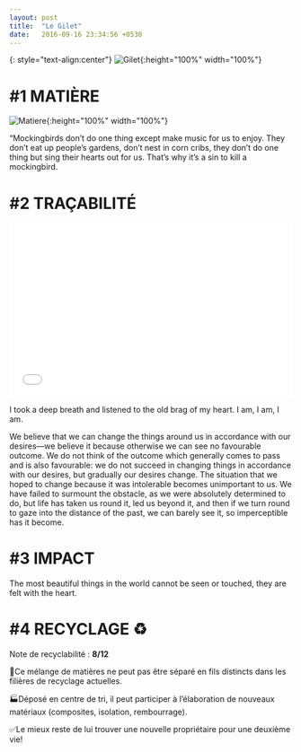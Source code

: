 ```yaml
---
layout: post
title:  "Le Gilet"
date:   2016-09-16 23:34:56 +0530
---
```


{: style="text-align:center"}
![Gilet]({{site.baseurl}}/assets/images/gilet.jpg){:height="100%" width="100%"}

# #1 MATIÈRE 

![Matiere]({{site.baseurl}}/assets/images/matiere.jpg){:height="100%" width="100%"}

“Mockingbirds don’t do one thing except make music for us to enjoy. They don’t eat up people’s gardens, don’t nest in corn cribs, they don’t do one thing but sing their hearts out for us. That’s why it’s a sin to kill a mockingbird.


# #2 TRAÇABILITÉ

<iframe width="100%" height="310" frameborder="0" scrolling="no" src="/ImpactProduit/assets/plotly/Globe.html"></iframe>


I took a deep breath and listened to the old brag of my heart. I am, I am, I am.


We believe that we can change the things around us in accordance with our desires—we believe it because otherwise we can see no favourable outcome. We do not think of the outcome which generally comes to pass and is also favourable: we do not succeed in changing things in accordance with our desires, but gradually our desires change. The situation that we hoped to change because it was intolerable becomes unimportant to us. We have failed to surmount the obstacle, as we were absolutely determined to do, but life has taken us round it, led us beyond it, and then if we turn round to gaze into the distance of the past, we can barely see it, so imperceptible has it become.

# #3 IMPACT 

The most beautiful things in the world cannot be seen or touched, they are felt with the heart.

# #4 RECYCLAGE ♻️

Note de recyclabilité : **8/12**

🧵Ce mélange de matières ne peut pas être séparé en fils distincts dans les filières de recyclage actuelles.

🏭Déposé en centre de tri, il peut participer à l’élaboration de nouveaux matériaux (composites, isolation, rembourrage).

✅Le mieux reste de lui trouver une nouvelle propriétaire pour une deuxième vie!

